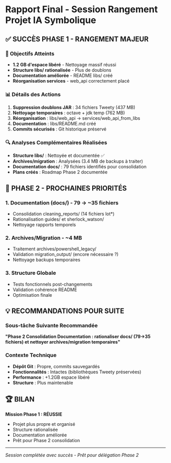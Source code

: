 # Rapport Final - Session Rangement Projet IA Symbolique

## ✅ SUCCÈS PHASE 1 - RANGEMENT MAJEUR

### 🎯 Objectifs Atteints
- **1.2 GB d'espace libéré** - Nettoyage massif réussi
- **Structure libs/ rationalisée** - Plus de doublons
- **Documentation améliorée** - README libs/ créé
- **Réorganisation services** - web_api correctement placé

### 📊 Détails des Actions
1. **Suppression doublons JAR** : 34 fichiers Tweety (437 MB)
2. **Nettoyage temporaires** : octave + jdk temp (762 MB)  
3. **Réorganisation** : libs/web_api → services/web_api_from_libs
4. **Documentation** : libs/README.md créé
5. **Commits sécurisés** : Git historique préservé

### 🔍 Analyses Complémentaires Réalisées
- **Structure libs/** : Nettoyée et documentée ✅
- **Archives/migration** : Analysées (3.4 MB de backups à traiter)
- **Documentation docs/** : 79 fichiers identifiés pour consolidation
- **Plans créés** : Roadmap Phase 2 documentée

## 🎯 PHASE 2 - PROCHAINES PRIORITÉS

### 1. Documentation (docs/) - 79 → ~35 fichiers
- Consolidation cleaning_reports/ (14 fichiers lot*)
- Rationalisation guides/ et sherlock_watson/
- Nettoyage rapports temporels

### 2. Archives/Migration - ~4 MB
- Traitement archives/powershell_legacy/
- Validation migration_output/ (encore nécessaire ?)
- Nettoyage backups temporaires

### 3. Structure Globale
- Tests fonctionnels post-changements
- Validation cohérence README
- Optimisation finale

## 💡 RECOMMANDATIONS POUR SUITE

### Sous-tâche Suivante Recommandée
**"Phase 2 Consolidation Documentation : rationaliser docs/ (79→35 fichiers) et nettoyer archives/migration temporaires"**

### Contexte Technique
- **Dépôt Git** : Propre, commits sauvegardés
- **Fonctionnalités** : Intactes (bibliothèques Tweety préservées)
- **Performance** : +1.2GB espace libéré
- **Structure** : Plus maintenable

## 🏆 BILAN
**Mission Phase 1 : RÉUSSIE** 
- Projet plus propre et organisé
- Structure rationalisée
- Documentation améliorée
- Prêt pour Phase 2 consolidation

---
*Session complétée avec succès - Prêt pour délégation Phase 2*